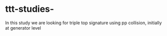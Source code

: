 # ttt-studies-
In this study we are looking for triple top signature using pp collision, initially at generator level  

